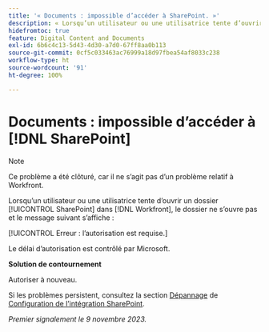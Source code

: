```yaml
---
title: '« Documents : impossible d’accéder à SharePoint. »'
description: « Lorsqu’un utilisateur ou une utilisatrice tente d’ouvrir un dossier SharePoint dans Workfront, le dossier ne s’ouvre pas et un message s’affiche. »
hidefromtoc: true
feature: Digital Content and Documents
exl-id: 6b6c4c13-5d43-4d30-a7d0-67ff8aa0b113
source-git-commit: 0cf5c033463ac76999a18d97fbea54af8033c238
workflow-type: ht
source-wordcount: '91'
ht-degree: 100%

---
```


# Documents : impossible d’accéder à [!DNL SharePoint]

<!--WF and WFP, article live for workaround-->

>[!NOTE]
>
>Ce problème a été clôturé, car il ne s’agit pas d’un problème relatif à Workfront.

Lorsqu’un utilisateur ou une utilisatrice tente d’ouvrir un dossier [!UICONTROL SharePoint] dans [!DNL Workfront], le dossier ne s’ouvre pas et le message suivant s’affiche :

[!UICONTROL Erreur : l’autorisation est requise.]

Le délai d’autorisation est contrôlé par Microsoft.

**Solution de contournement**

Autoriser à nouveau.

Si les problèmes persistent, consultez la section [Dépannage](https://experienceleague.adobe.com/docs/workfront/using/administration-and-setup/configure-integrations/configure-sharepoint-integration.html#troubleshooting) de [Configuration de l’intégration SharePoint](https://experienceleague.adobe.com/docs/workfront/using/administration-and-setup/configure-integrations/configure-sharepoint-integration.html).

_Premier signalement le 9 novembre 2023._

